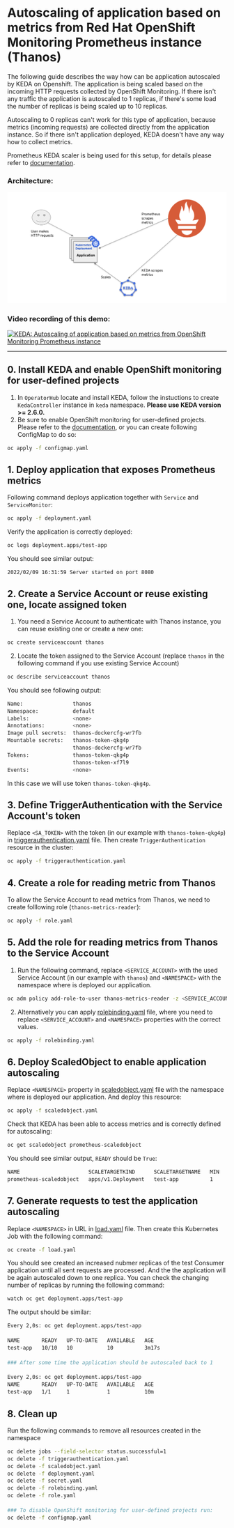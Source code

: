 # Autoscaling of application based on metrics from Red Hat OpenShift Monitoring Prometheus instance (Thanos)
The following guide describes the way how can be application autoscaled by KEDA on Openshift. The application is being scaled based on the incoming HTTP requests collected by OpenShift Monitoring. If there isn't any traffic the application is autoscaled to 1 replicas, if there's some load the number of replicas is being scaled up to 10 replicas. 

Autoscaling to 0 replicas can't work for this type of application, because metrics (incoming requests) are collected directly from the application instance. So if there isn't application deployed, KEDA doesn't have any way how to collect metrics.

Prometheus KEDA scaler is being used for this setup, for details please refer to [documentation](https://keda.sh/docs/latest/scalers/prometheus/).

### Architecture:
![Diagram](images/diagram.png?raw=true "Autoscaling of application based on Prometheus metrics")

### Video recording of this demo:
[![KEDA: Autoscaling of application based on metrics from OpenShift Monitoring Prometheus instance](https://img.youtube.com/vi/3T3VWCeyRgI/0.jpg)](https://youtu.be/3T3VWCeyRgI)

---

## 0. Install KEDA and enable OpenShift monitoring for user-defined projects
 1. In `OperatorHub` locate and install KEDA, follow the instuctions to create `KedaController` instance in `keda` namespace. **Please use KEDA version >= 2.6.0.**
 2. Be sure to enable OpenShift monitoring for user-defined projects. Please refer to the [documentation](https://docs.openshift.com/container-platform/4.9/monitoring/enabling-monitoring-for-user-defined-projects.html), or you can create following ConfigMap to do so:
```bash
oc apply -f configmap.yaml
```

## 1. Deploy application that exposes Prometheus metrics
Following command deploys application together with `Service` and `ServiceMonitor`:
```bash
oc apply -f deployment.yaml
```
Verify the application is correctly deployed:
```bash
oc logs deployment.apps/test-app  
```
You should see similar output:
```
2022/02/09 16:31:59 Server started on port 8080
```

## 2. Create a Service Account or reuse existing one, locate assigned token
1. You need a Service Account to authenticate with Thanos instance, you can reuse existing one or create a new one:
```bash
oc create serviceaccount thanos 
```
2. Locate the token assigned to the Service Account (replace `thanos` in the following command if you use existing Service Account)
```bash
oc describe serviceaccount thanos 
```
You should see following output:
```bash
Name:                thanos
Namespace:           default
Labels:              <none>
Annotations:         <none>
Image pull secrets:  thanos-dockercfg-wr7fb
Mountable secrets:   thanos-token-qkg4p
                     thanos-dockercfg-wr7fb
Tokens:              thanos-token-qkg4p
                     thanos-token-xf7l9
Events:              <none>
```
In this case we will use token `thanos-token-qkg4p`.

## 3. Define TriggerAuthentication with the Service Account's token
Replace `<SA_TOKEN>` with the token (in our example with `thanos-token-qkg4p`) in [triggerauthentication.yaml](triggerauthentication.yaml) file. Then create `TriggerAuthentication` resource in the cluster:
```bash
oc apply -f triggerauthentication.yaml
```

## 4. Create a role for reading metric from Thanos
To allow the Service Account to read metrics from Thanos, we need to create folllowing role (`thanos-metrics-reader`):
```bash
oc apply -f role.yaml
```

## 5. Add the role for reading metrics from Thanos to the Service Account
 1. Run the following command, replace `<SERVICE_ACCOUNT>` with the used Service Account (in our example with `thanos`) and `<NAMESPACE>` with the namespace where is deployed our application.
```bash
oc adm policy add-role-to-user thanos-metrics-reader -z <SERVICE_ACCOUNT> --role-namespace=<NAMESPACE>
```
 2. Alternatively you can apply [rolebinding.yaml](rolebinding.yaml) file, where you need to replace `<SERVICE_ACCOUNT>` and `<NAMESPACE>` properties with the correct values.
```bash
oc apply -f rolebinding.yaml
```

## 6. Deploy ScaledObject to enable application autoscaling
Replace `<NAMESPACE>` property in [scaledobject.yaml](scaledobject.yaml) file with the namespace where is deployed our application. And deploy this resource:
```bash
oc apply -f scaledobject.yaml
```
Check that KEDA has been able to access metrics and is correctly defined for autoscaling:
```bash
oc get scaledobject prometheus-scaledobject 
```
You should see similar output, `READY` should be `True`:
```bash
NAME                      SCALETARGETKIND      SCALETARGETNAME   MIN   MAX   TRIGGERS     AUTHENTICATION                 READY   ACTIVE   FALLBACK   AGE
prometheus-scaledobject   apps/v1.Deployment   test-app          1     10    prometheus   keda-trigger-auth-prometheus   True    False    False      1m41s
```

## 7. Generate requests to test the application autoscaling
Replace `<NAMESPACE>` in URL in [load.yaml](load.yaml) file. Then create this Kubernetes Job with the following command:
```bash
oc create -f load.yaml
```
You should see created an increased nubmer replicas of the test Consumer application until all sent requests are processed. And the the application will be again autoscaled down to one replica. You can check the changing number of replicas by running the following command:
```bash
watch oc get deployment.apps/test-app
```

The output should be similar:
```bash
Every 2,0s: oc get deployment.apps/test-app

NAME       READY   UP-TO-DATE   AVAILABLE   AGE
test-app   10/10   10           10          3m17s

### After some time the application should be autoscaled back to 1

Every 2,0s: oc get deployment.apps/test-app
NAME       READY   UP-TO-DATE   AVAILABLE   AGE
test-app   1/1     1            1           10m
```

## 8. Clean up
Run the following commands to remove all resources created in the namespace
```bash
oc delete jobs --field-selector status.successful=1 
oc delete -f triggerauthentication.yaml
oc delete -f scaledobject.yaml
oc delete -f deployment.yaml
oc delete -f secret.yaml
oc delete -f rolebinding.yaml
oc delete -f role.yaml

### To disable OpenShift monitoring for user-defined projects run:
oc delete -f configmap.yaml
``` 

